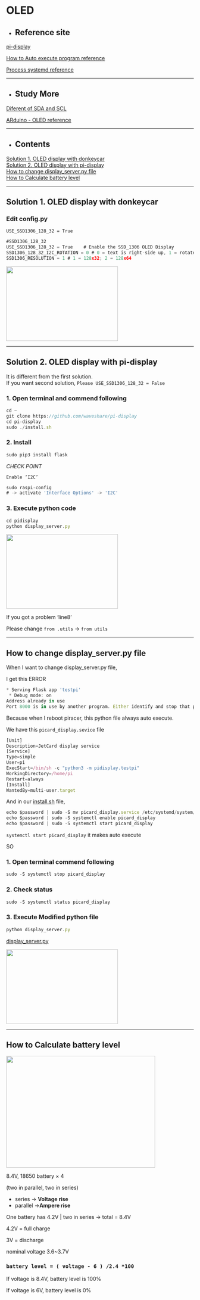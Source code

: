 # OLED

- ## Reference site

[pi-display](https://github.com/waveshare/pi-display)

[How to Auto execute program reference](https://m.blog.naver.com/emperonics/221770579539)

[Process systemd reference](https://bkjeon1614.tistory.com/658)
- - - 
- ## Study More

[Diferent of SDA and SCL](https://blog.naver.com/dokkosam/221377927944)

[ARduino - OLED reference](https://rasino.tistory.com/303)
- - -

- ## Contents

[Solution 1. OLED display with donkeycar](#solution-1-oled-display-with-donkeycar)  
[Solution 2. OLED display with pi-display](#solution-2-oled-display-with-pi-display)   
[How to change display_server.py file](#how-to-change-display_serverpy-file)    
[How to Calculate battery level](#how-to-calculate-battery-level)
- - -



## Solution 1. OLED display with donkeycar

### Edit config.py

`USE_SSD1306_128_32 = True`

```jsx
#SSD1306_128_32
USE_SSD1306_128_32 = True    # Enable the SSD_1306 OLED Display
SSD1306_128_32_I2C_ROTATION = 0 # 0 = text is right-side up, 1 = rotated 90 degrees clockwise, 2 = 180 degrees (flipped), 3 = 270 degrees
SSD1306_RESOLUTION = 1 # 1 = 128x32; 2 = 128x64
```

<img src="https://user-images.githubusercontent.com/81483791/194760823-9d0e02c2-b279-456b-9754-6db86e0d1044.png"  width="300" height="200"/> 

---

## Solution 2. OLED display with pi-display

It is different from the first solution.   
If you want second solution,  `Please USE_SSD1306_128_32 = False`

### 1. Open terminal and commend following

```jsx
cd ~
git clone https://github.com/waveshare/pi-display
cd pi-display
sudo ./install.sh
```

### 2. Install

```jsx
sudo pip3 install flask
```

*CHECK POINT* 

`Enable ‘I2C’`

```jsx
sudo raspi-config
# -> activate 'Interface Options' -> 'I2C'
```

### 3. Execute python code


```jsx
cd pidisplay
python display_server.py
```
<img src="https://user-images.githubusercontent.com/81483791/194760821-30046ed9-ac2a-476f-90c7-6a7b0f26981e.png"  width="300" height="200"/>        

If you got a problem ‘line8’

Please change `from .utils` → `from utils`
- - -

## How to change display_server.py file

When I want to change display_server.py file,

I get this ERROR

```jsx
* Serving Flask app 'testpi'
 * Debug mode: on
Address already in use
Port 8000 is in use by another program. Either identify and stop that program, or start the server with a different port.
```

Because when I reboot piracer, this python file always auto execute.

We have this `picard_display.sevice` file

```jsx
[Unit]
Description=JetCard display service
[Service]
Type=simple
User=pi
ExecStart=/bin/sh -c "python3 -m pidisplay.testpi"
WorkingDirectory=/home/pi
Restart=always
[Install]
WantedBy=multi-user.target
```

And in our [install.sh](http://install.sh) file,

```jsx
echo $password | sudo -S mv picard_display.service /etc/systemd/system/picard_display.service
echo $password | sudo -S systemctl enable picard_display
echo $password | sudo -S systemctl start picard_display
```

`systemctl start picard_display` it makes auto execute

SO

### 1. Open terminal commend following

```jsx
sudo -S systemctl stop picard_display
```

### 2. Check status

```jsx
sudo -S systemctl status picard_display
```

### 3. Execute Modified python file

```jsx
python display_server.py
```
[display_server.py](https://github.com/jacey-h/Pilot-Project-2/blob/main/reference/OLED/example/display_server.py)

<img src="https://user-images.githubusercontent.com/81483791/194761110-5c7eef2f-9614-453d-bc89-6c313ffef107.png"  width="300" height="200"/>   

- - - 

## How to Calculate battery level

<img src="https://user-images.githubusercontent.com/81483791/194762686-8d460809-6a58-4587-b921-dea96e5f7d65.png"  width="400" height="300"/>  

8.4V, 18650 battery × 4

(two in parallel, two in series)

- series → **Voltage rise**
- parallel →**Ampere rise**

One battery has 4.2V | two in series -> total = 8.4V

4.2V = full charge

3V = discharge

nominal voltage 3.6~3.7V

### `battery level = ( voltage - 6 ) /2.4 *100`

If voltage is 8.4V, battery level is 100% 

If voltage is 6V, battery level is 0%